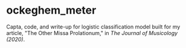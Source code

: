 # ockeghem_meter
Capta, code, and write-up for logistic classification model built for my article, "The Other Missa Prolationum," in *The Journal of Musicology (2020)*.
